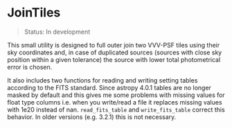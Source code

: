 JoinTiles
=========

> Status: In development 

This small utility is designed to full outer join two VVV-PSF tiles using their sky coordinates
and, in case of duplicated sources  (sources with close sky position within a given tolerance)
the source with lower total photometrical error is chosen.

It also includes two functions for reading and writing setting tables according to the FITS standard.
Since astropy 4.0.1 tables are no longer masked by default and this gives me some problems with
missing values for float type columns i.e. when you write/read a file it replaces missing values
with 1e20 instead of nan. `read_fits_table` and `write_fits_table` correct this behavior.
In older versions (e.g. 3.2.1) this is not necessary.
